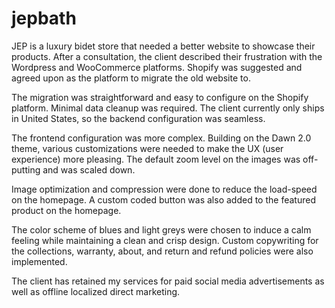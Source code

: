 # jepbath

JEP is a luxury bidet store that needed a better website to showcase their products. After a consultation, the client described their frustration with the Wordpress and WooCommerce platforms. Shopify was suggested and agreed upon as the platform to migrate the old website to.

The migration was straightforward and easy to configure on the Shopify platform. Minimal data cleanup was required. The client currently only ships in United States, so the backend configuration was seamless.

The frontend configuration was more complex. Building on the Dawn 2.0 theme, various customizations were needed to make the UX (user experience) more pleasing. The default zoom level on the images was off-putting and was scaled down.

Image optimization and compression were done to reduce the load-speed on the homepage. A custom coded button was also added to the featured product on the homepage.

The color scheme of blues and light greys were chosen to induce a calm feeling while maintaining a clean and crisp design. Custom copywriting for the collections, warranty, about, and return and refund policies were also implemented.

The client has retained my services for paid social media advertisements as well as offline localized direct marketing.
